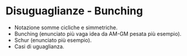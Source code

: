 # Disuguaglianze - Bunching

- Notazione somme cicliche e simmetriche.
- Bunching (enunciato più vaga idea da AM-GM pesata più esempio).
- Schur (enunciato più esempio).
- Casi di uguaglianza.
